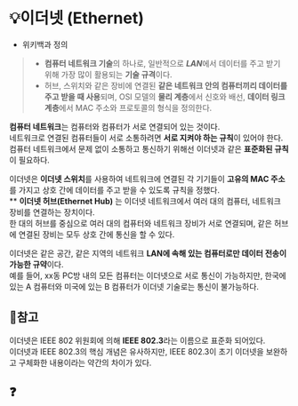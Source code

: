 # :bulb:이더넷 (Ethernet)
* 위키백과 정의  
> + **컴퓨터 네트워크 기술**의 하나로, 일반적으로 ***LAN***에서 데이터를 주고 받기 위해 가장 많이 활용되는 **기술 규격**이다.
> + 허브, 스위치와 같은 장비에 연결된 **같은 네트워크 안의 컴퓨터끼리 데이터를 주고 받을 때 사용**되며,
> OSI 모델의 **물리 계층**에서 신호와 배선, **데이터 링크 계층**에서 MAC 주소와 프로토콜의 형식을 정의한다.  
  
**컴퓨터 네트워크**는 컴퓨터와 컴퓨터가 서로 연결되어 있는 것이다.  
네트워크로 연결된 컴퓨터들이 서로 소통하려면 **서로 지켜야 하는 규칙**이 있어야 한다.  
컴퓨터 네트워크에서 문제 없이 소통하고 통신하기 위해선 이더넷과 같은 **표준화된 규칙**이 필요하다.  

이더넷은 **이더넷 스위치**를 사용하여 네트워크에 연결된 각 기기들이 **고유의 MAC 주소**를 가지고 상호 간에 데이터를 주고 받을 수 있도록 규칙을 정했다.  
** **이더넷 허브(Ethernet Hub)** 는 이더넷 네트워크에서 여러 대의 컴퓨터, 네트워크 장비를 연결하는 장치이다.  
한 대의 허브를 중심으로 여러 대의 컴퓨터와 네트워크 장비가 서로 연결되며, 같은 허브에 연결된 장비는 모두 상호 간에 통신을 할 수 있다.  
  
이더넷은 같은 공간, 같은 지역의 네트워크 **LAN에 속해 있는 컴퓨터로만 데이터 전송이 가능한 규약**이다.  
예를 들어, xx동 PC방 내의 모든 컴퓨터는 이더넷으로 서로 통신이 가능하지만, 한국에 있는 A 컴퓨터와 미국에 있는 B 컴퓨터가 이더넷 기술로는 통신이 불가능하다.

## :pushpin:참고
이더넷은 IEEE 802 위원회에 의해 **IEEE 802.3**라는 이름으로 표준화 되어있다.  
이더넷과 IEEE 802.3의 핵심 개념은 유사하지만, IEEE 802.3이 초기 이더넷을 보완하고 구체화한 내용이라는 약간의 차이가 있다.  
  
## :question:
